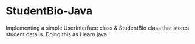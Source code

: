 # StudentBio-Java

Implementing a simple UserInterface class & StudentBio class that stores student details. 
Doing this as I learn java.
